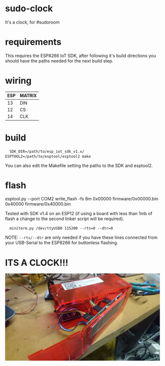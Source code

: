 # sudo-clock
It's a clock, for #sudoroom

# requirements
This requires the ESP8266 IoT SDK, after following it's build directions you
should have the paths needed for the next build step.

# wiring

| ESP | MATRIX |
|-----|--------|
| 13  |   DIN  |
| 12  |   CS   |
| 14  |   CLK  |

# build
```
  SDK_DIR=/path/to/esp_iot_sdk_v1.x/ ESPTOOL2=/path/to/esptool/esptool2 make
```

You can also edit the Makefile setting the paths to the SDK and esptool2.

# flash
  esptool.py --port COM2 write_flash -fs 8m 0x00000 firmware/0x00000.bin 0x40000 firmware/0x40000.bin

Tested with SDK v1.4 on an ESP12 (if using a board with less than 1mb of flash
a change to the second linker script will be required).

```
  miniterm.py /dev/ttyUSB0 115200 --rts=0 --dtr=0
```

NOTE: `--rts/--dtr` are only needed if you have these lines connected from your USB-Serial to
the ESP8266 for buttonless flashing.

# ITS A CLOCK!!!
![It's a clock!](https://github.com/morganrallen/sudo-clock/raw/master/extra/clock_v2.jpg)
